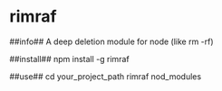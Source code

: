 rimraf
========================
##info##
A deep deletion module for node (like rm -rf) 

##install##
  npm install -g rimraf

##use##
  cd your_project_path
  rimraf nod_modules
